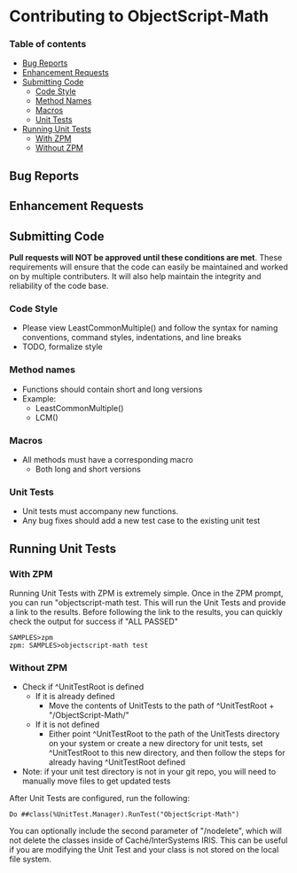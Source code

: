 # Contributing to ObjectScript-Math

### Table of contents
- [Bug Reports](#bug-reports)
- [Enhancement Requests](#enhancement-requests)
- [Submitting Code](#submitting-code)
  - [Code Style](#code-style)
  - [Method Names](#method-names)
  - [Macros](#macros)
  - [Unit Tests](#unit-tests)
- [Running Unit Tests](#running-unit-tests)
  - [With ZPM](#with-zpm)
  - [Without ZPM](#without-zpm)


## Bug Reports

## Enhancement Requests

## Submitting Code

**Pull requests will NOT be approved until these conditions are met**. These requirements will ensure that the code can easily be maintained and worked on by multiple contributers. It will also help maintain the integrity and reliability of the code base.

### Code Style
- Please view LeastCommonMultiple() and follow the syntax for naming conventions, command styles, indentations, and line breaks
- TODO, formalize style

### Method names
- Functions should contain short and long versions
- Example:
  - LeastCommonMultiple()
  - LCM()
  
### Macros
- All methods must have a corresponding macro
  - Both long and short versions

### Unit Tests
- Unit tests must accompany new functions.
- Any bug fixes should add a new test case to the existing unit test

## Running Unit Tests
### With ZPM
Running Unit Tests with ZPM is extremely simple. Once in the ZPM prompt, you can run "objectscript-math test. This will run the Unit Tests and provide a link to the results. Before following the link to the results, you can quickly check the output for success if "ALL PASSED"
```
SAMPLES>zpm
zpm: SAMPLES>objectscript-math test
```

### Without ZPM
- Check if ^UnitTestRoot is defined
  - If it is already defined
    - Move the contents of UnitTests to the path of ^UnitTestRoot + "/ObjectScript-Math/"
  - If it is not defined
    - Either point ^UnitTestRoot to the path of the UnitTests directory on your system or create a new directory for unit tests, set ^UnitTestRoot to this new directory, and then follow the steps for already having ^UnitTestRoot defined
- Note: if your unit test directory is not in your git repo, you will need to manually move files to get updated tests

After Unit Tests are configured, run the following:
```
Do ##class(%UnitTest.Manager).RunTest("ObjectScript-Math")
```
You can optionally include the second parameter of "/nodelete", which will not delete the classes inside of Caché/InterSystems IRIS. This can be useful if you are modifying the Unit Test and your class is not stored on the local file system.
